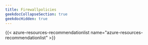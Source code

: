 ```yaml
---
title: Firewallpolicies
geekdocCollapseSection: true
geekdocHidden: true
---
```


{{< azure-resources-recommendationlist name="azure-resources-recommendationlist" >}}
